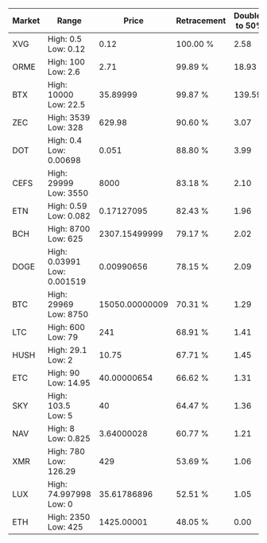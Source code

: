 | Market | Range | Price| Retracement | Doubles to 50% |
| --- | --- | --- | --- | --- |
| XVG | High: 0.5<br />Low: 0.12 | 0.12 | 100.00 % | 2.58 |
| ORME | High: 100<br />Low: 2.6 | 2.71 | 99.89 % | 18.93 |
| BTX | High: 10000<br />Low: 22.5 | 35.89999 | 99.87 % | 139.59 |
| ZEC | High: 3539<br />Low: 328 | 629.98 | 90.60 % | 3.07 |
| DOT | High: 0.4<br />Low: 0.00698 | 0.051 | 88.80 % | 3.99 |
| CEFS | High: 29999<br />Low: 3550 | 8000 | 83.18 % | 2.10 |
| ETN | High: 0.59<br />Low: 0.082 | 0.17127095 | 82.43 % | 1.96 |
| BCH | High: 8700<br />Low: 625 | 2307.15499999 | 79.17 % | 2.02 |
| DOGE | High: 0.03991<br />Low: 0.001519 | 0.00990656 | 78.15 % | 2.09 |
| BTC | High: 29969<br />Low: 8750 | 15050.00000009 | 70.31 % | 1.29 |
| LTC | High: 600<br />Low: 79 | 241 | 68.91 % | 1.41 |
| HUSH | High: 29.1<br />Low: 2 | 10.75 | 67.71 % | 1.45 |
| ETC | High: 90<br />Low: 14.95 | 40.00000654 | 66.62 % | 1.31 |
| SKY | High: 103.5<br />Low: 5 | 40 | 64.47 % | 1.36 |
| NAV | High: 8<br />Low: 0.825 | 3.64000028 | 60.77 % | 1.21 |
| XMR | High: 780<br />Low: 126.29 | 429 | 53.69 % | 1.06 |
| LUX | High: 74.997998<br />Low: 0 | 35.61786896 | 52.51 % | 1.05 |
| ETH | High: 2350<br />Low: 425 | 1425.00001 | 48.05 % | 0.00 |
